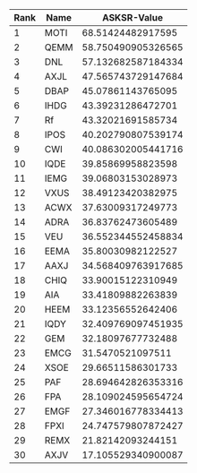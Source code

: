 |Rank|Name|ASKSR-Value|
| ------------- | ------------- |------------- | 
| 1  | MOTI  | 68.51424482917595  |
| 2  | QEMM  | 58.750490905326565  |
| 3  | DNL  | 57.132682587184334  |
| 4  | AXJL  | 47.565743729147684  |
| 5  | DBAP  | 45.07861143765095  |
| 6  | IHDG  | 43.39231286472701  |
| 7  | Rf  | 43.32021691585734  |
| 8  | IPOS  | 40.202790807539174  |
| 9  | CWI  | 40.086302005441716  |
| 10  | IQDE  | 39.85869958823598  |
| 11  | IEMG  | 39.06803153028973  |
| 12  | VXUS  | 38.49123420382975  |
| 13  | ACWX  | 37.63009317249773  |
| 14  | ADRA  | 36.83762473605489  |
| 15  | VEU  | 36.552344552458834  |
| 16  | EEMA  | 35.80030982122527  |
| 17  | AAXJ  | 34.568409763917685  |
| 18  | CHIQ  | 33.90015122310949  |
| 19  | AIA  | 33.41809882263839  |
| 20  | HEEM  | 33.12356552642406  |
| 21  | IQDY  | 32.409769097451935  |
| 22  | GEM  | 32.18097677732488  |
| 23  | EMCG  | 31.5470521097511  |
| 24  | XSOE  | 29.66511586301733  |
| 25  | PAF  | 28.694642826353316  |
| 26  | FPA  | 28.109024595654724  |
| 27  | EMGF  | 27.346016778334413  |
| 28  | FPXI  | 24.747579807872427  |
| 29  | REMX  | 21.82142093244151  |
| 30  | AXJV  | 17.105529340900087  |
